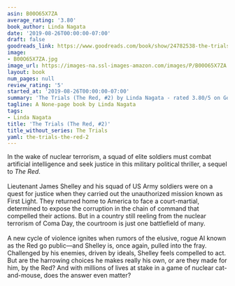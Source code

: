 ```yaml
---
asin: B00O65X7ZA
average_rating: '3.80'
book_author: Linda Nagata
date: '2019-08-26T00:00:00-07:00'
draft: false
goodreads_link: https://www.goodreads.com/book/show/24782538-the-trials
image:
- B00O65X7ZA.jpg
image_url: https://images-na.ssl-images-amazon.com/images/P/B00O65X7ZA.01._SCLZZZZZZZ.jpg
layout: book
num_pages: null
review_rating: '5'
started_at: '2019-08-26T00:00:00-07:00'
summary: 'The Trials (The Red, #2) by Linda Nagata - rated 3.80/5 on Goodreads'
tagline: A None-page book by Linda Nagata
tags:
- Linda Nagata
title: 'The Trials (The Red, #2)'
title_without_series: The Trials
yaml: the-trials-the-red-2
---
```


In the wake of nuclear terrorism, a squad of elite soldiers must combat artificial intelligence and seek justice in this military political thriller, a sequel to <i>The Red</i>.<br /><br />Lieutenant James Shelley and his squad of US Army soldiers were on a quest for justice when they carried out the unauthorized mission known as First Light. They returned home to America to face a court-martial, determined to expose the corruption in the chain of command that compelled their actions. But in a country still reeling from the nuclear terrorism of Coma Day, the courtroom is just one battlefield of many.<br /><br />A new cycle of violence ignites when rumors of the elusive, rogue AI known as the Red go public—and Shelley is, once again, pulled into the fray. Challenged by his enemies, driven by ideals, Shelley feels compelled to act. But are the harrowing choices he makes really his own, or are they made for him, by the Red? And with millions of lives at stake in a game of nuclear cat-and-mouse, does the answer even matter?